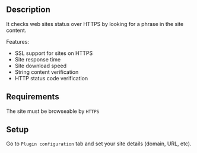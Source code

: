## Description

It checks web sites status over HTTPS by looking for a phrase in the site content.

Features:

*   SSL support for sites on HTTPS
*   Site response time
*   Site download speed
*   String content verification
*   HTTP status code verification

## Requirements

The site must be browseable by `HTTPS`

## Setup

Go to `Plugin configuration` tab and set your site details (domain, URL, etc).
